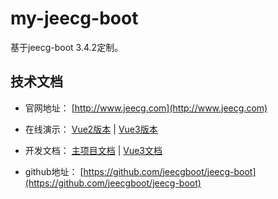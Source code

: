 # my-jeecg-boot
基于jeecg-boot 3.4.2定制。

技术文档
-----------------------------------

- 官网地址： [http://www.jeecg.com](http://www.jeecg.com)

- 在线演示： [Vue2版本](http://boot.jeecg.com) |  [Vue3版本](http://boot3.jeecg.com)

- 开发文档： [主项目文档](http://doc.jeecg.com) | [Vue3文档](http://vue3.jeecg.com)

- github地址： [https://github.com/jeecgboot/jeecg-boot](https://github.com/jeecgboot/jeecg-boot)

